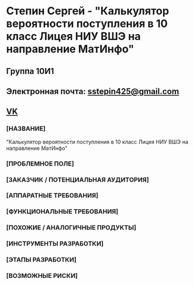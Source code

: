 <h1>Степин Сергей - "Калькулятор вероятности поступления в 10 класс Лицея НИУ ВШЭ на направление МатИнфо"</h1>
<h2>Группа 10И1</h2>
<h2>Электронная почта: <a href="sstepin425@gmail.com">sstepin425@gmail.com</h2>

<h2><a href="https://vk.com/flex1smyl1fe">VK</a></h2>

<h3>[НАЗВАНИЕ]</h3>
"Калькулятор вероятности поступления в 10 класс Лицея НИУ ВШЭ на направление МатИнфо"
<h3>[ПРОБЛЕМНОЕ ПОЛЕ]</h3>

<h3>[ЗАКАЗЧИК / ПОТЕНЦИАЛЬНАЯ АУДИТОРИЯ]</h3>

<h3>[АППАРАТНЫЕ ТРЕБОВАНИЯ]</h3>

<h3>[ФУНКЦИОНАЛЬНЫЕ ТРЕБОВАНИЯ]</h3>

<h3>[ПОХОЖИЕ / АНАЛОГИЧНЫЕ ПРОДУКТЫ]</h3>

<h3>[ИНСТРУМЕНТЫ РАЗРАБОТКИ]</h3>

<h3>[ЭТАПЫ РАЗРАБОТКИ]</h3>

<h3>[ВОЗМОЖНЫЕ РИСКИ]</h3>
